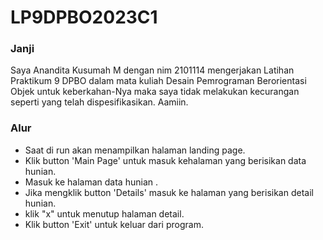 # LP9DPBO2023C1

### Janji 

Saya Anandita Kusumah M dengan nim 2101114 mengerjakan Latihan Praktikum 9 DPBO dalam mata kuliah Desain Pemrograman Berorientasi Objek untuk keberkahan-Nya maka saya tidak melakukan kecurangan seperti yang telah dispesifikasikan. Aamiin.

### Alur
- Saat di run akan menampilkan halaman landing page.
- Klik button 'Main Page' untuk masuk kehalaman yang berisikan data hunian.
- Masuk ke halaman data hunian .
- Jika mengklik button 'Details' masuk ke halaman yang berisikan detail hunian.
- klik "x" untuk menutup halaman detail.
- Klik button 'Exit' untuk keluar dari program.
